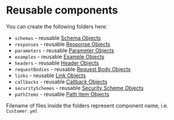 # Reusable components

You can create the following folders here:

- `schemas` - reusable [Schema Objects](https://github.com/OAI/OpenAPI-Specification/blob/main/versions/3.1.0.md#schemaObject)
- `responses` - reusable [Response Objects](https://github.com/OAI/OpenAPI-Specification/blob/main/versions/3.1.0.md#responseObject)
- `parameters` - reusable [Parameter Objects](https://github.com/OAI/OpenAPI-Specification/blob/main/versions/3.1.0.md#parameterObject)
- `examples` - reusable [Example Objects](https://github.com/OAI/OpenAPI-Specification/blob/main/versions/3.1.0.md#exampleObject)
- `headers` - reusable [Header Objects](https://github.com/OAI/OpenAPI-Specification/blob/main/versions/3.1.0.md#headerObject)
- `requestBodies` - reusable [Request Body Objects](https://github.com/OAI/OpenAPI-Specification/blob/main/versions/3.1.0.md#requestBodyObject)
- `links` - reusable [Link Objects](https://github.com/OAI/OpenAPI-Specification/blob/main/versions/3.1.0.md#linkObject)
- `callbacks` - reusable [Callback Objects](https://github.com/OAI/OpenAPI-Specification/blob/main/versions/3.1.0.md#callbackObject)
- `securitySchemes` - reusable [Security Scheme Objects](https://github.com/OAI/OpenAPI-Specification/blob/main/versions/3.1.0.md#securitySchemeObject)
- `pathItems` - reusable [Path Item Objects](https://github.com/OAI/OpenAPI-Specification/blob/main/versions/3.1.0.md#pathItemObject)

Filename of files inside the folders represent component name, i.e. `Customer.yml`
